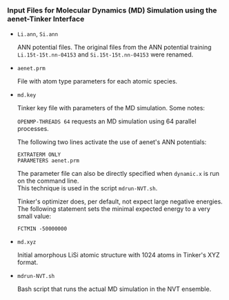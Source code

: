 ### Input Files for Molecular Dynamics (MD) Simulation using the aenet-Tinker Interface

* `Li.ann`, `Si.ann`

   ANN potential files. The original files from the ANN potential training `Li.15t-15t.nn-04153` and `Si.15t-15t.nn-04153` were renamed.

* `aenet.prm`

   File with atom type parameters for each atomic species.

* `md.key`

   Tinker key file with parameters of the MD simulation. Some notes:
   
   `OPENMP-THREADS 64` requests an MD simulation using 64 parallel processes.
   
   The following two lines activate the use of aenet's ANN potentials:
   
   `EXTRATERM ONLY`<br/>
   `PARAMETERS aenet.prm`
   
   The parameter file can also be directly specified when `dynamic.x` is run on the command line.  
   This technique is used in the script `mdrun-NVT.sh`.
   
   Tinker's optimizer does, per default, not expect large negative energies.  
   The following statement sets the minimal expected energy to a very small value:
   
   `FCTMIN -50000000`
   
* `md.xyz`

   Initial amorphous LiSi atomic structure with 1024 atoms in Tinker's XYZ format.
   
* `mdrun-NVT.sh`

   Bash script that runs the actual MD simulation in the NVT ensemble.

